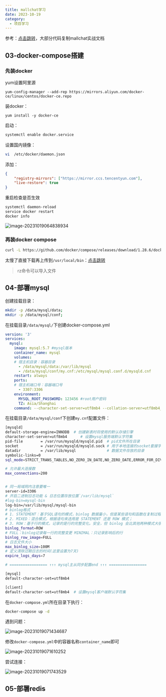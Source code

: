 ```yaml
---
title: mallchat学习
date: 2023-10-19
category:
  - 项目学习
---
```


参考：<a href='https://github.com/zongzibinbin/MallChat'>点击跳转</a>，大部分代码复制mallchat实战文档

## 03-docker-compose搭建

### 先装docker

yum设置阿里源

```shell
yum-config-manager --add-rep https://mirrors.aliyun.com/docker-ce/linux/centos/docker-ce.repo
```

装docker：

```shell
yum install -y docker-ce
```

启动：

```sh
systemctl enable docker.service
```

设置国内镜像：

```sh
vi  /etc/docker/daemon.json
```

添加：

```json
{
    "registry-mirrors": ["https://mirror.ccs.tencentyun.com"],
    "live-restore": true
}
```

重启检查是否生效

```sh
systemctl daemon-reload
service docker restart
docker info
```

![image-20231019064838934](http://www.iocaop.com/images/2023-10/202310190648966.png)

### 再装docker compose

```sh
curl -L https://github.com/docker/compose/releases/download/1.28.6/docker-compose-`uname -s`-`uname -m` -o /usr/local/bin/docker-compose
```

太慢了直接下载再上传到`/usr/local/bin`：<a href='https://github.com/docker/compose/releases/download/1.28.6/docker-compose-Linux-x86_64'>点击跳转</a>

> rz命令可以导入文件

## 04-部署mysql

创建挂载目录：

```sh
mkdir -p /data/mysql/data;
mkdir -p /data/mysql/conf;
```

在挂载目录`/data/mysql/`下创建docker-compose.yml

```yml
version: '3'
services:
  mysql:
    image: mysql:5.7 #mysql版本
    container_name: mysql
    volumes:
    # 宿主机目录：容器目录
      - /data/mysql/data:/var/lib/mysql
      - /data/mysql/conf/my.cnf:/etc/mysql/mysql.conf.d/mysqld.cnf
    restart: always
    ports:
    # 宿主机端口号：容器端口号
      - 3307:3306
    environment:
      MYSQL_ROOT_PASSWORD: 123456 #root用户密码
      TZ: Asia/Shanghai
    command: --character-set-server=utf8mb4 --collation-server=utf8mb4_unicode_ci
```

在挂载目录`/data/mysql/conf`下创建`my.cnf`配置文件：

```bash
[mysqld]
default-storage-engine=INNODB  # 创建新表时将使用的默认存储引擎
character-set-server=utf8mb4      # 设置mysql服务端默认字符集
pid-file        = /var/run/mysqld/mysqld.pid  # pid文件所在目录
socket          = /var/run/mysqld/mysqld.sock # 用于本地连接的socket套接字
datadir         = /var/lib/mysql              # 数据文件存放的目录
symbolic-links=0
sql_mode=STRICT_TRANS_TABLES,NO_ZERO_IN_DATE,NO_ZERO_DATE,ERROR_FOR_DIVISION_BY_ZERO,NO_ENGINE_SUBSTITUTION # 定义mysql应该支持的sql语法，数据校验等!

# 允许最大连接数
max_connections=200


# 同一局域网内注意要唯一
server-id=3306
# 开启二进制日志功能 & 日志位置存放位置`/var/lib/mysql`
#log-bin=mysql-bin
log-bin=/var/lib/mysql/mysql-bin
# binlog格式
# 1. STATEMENT：基于SQL语句的模式，binlog 数据量小，但是某些语句和函数在复制过程可能导致数据不一致甚至出错；
# 2. MIXED：混合模式，根据语句来选用是 STATEMENT 还是 ROW 模式；
# 3. ROW：基于行的模式，记录的是行的完整变化。安全，但 binlog 会比其他两种模式大很多；
binlog_format=ROW
# FULL：binlog记录每一行的完整变更 MINIMAL：只记录影响后的行
binlog_row_image=FULL
# 日志文件大小
max_binlog_size=100M
# 定义清除过期日志的时间(这里设置为7天)
expire_logs_days=7

# ================= ↑↑↑ mysql主从同步配置end ↑↑↑ =================

[mysql]
default-character-set=utf8mb4

[client]
default-character-set=utf8mb4  # 设置mysql客户端默认字符集
```

在`docker-compose.yml`所在目录下执行：

```bash
docker-compose up -d
```

遇到问题：

![image-20231019071434687](http://www.iocaop.com/images/2023-10/202310190714713.png)

修改`docker-compose.yml`中的容器名称`container_name`即可

![image-20231019071610252](http://www.iocaop.com/images/2023-10/202310190716283.png)

尝试连接：

![image-20231019071743529](http://www.iocaop.com/images/2023-10/202310190717557.png)

## 05-部署redis


